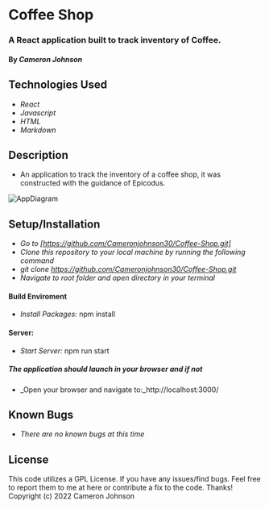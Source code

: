 # Coffee Shop

### A React application built to track inventory of Coffee.
#### By _**Cameron Johnson**_

## Technologies Used
* _React_
* _Javascript_
* _HTML_
* _Markdown_

## Description
* An application to track the inventory of a coffee shop, it was constructed with the guidance of Epicodus.

![AppDiagram](src/img/Coffee.drawio.png)

## Setup/Installation
* _Go to [https://github.com/Cameronjohnson30/Coffee-Shop.git]_
* _Clone this repository to your local machine by running the following command_
* _git clone https://github.com/Cameronjohnson30/Coffee-Shop.git_
* _Navigate to root folder and open directory in your terminal_

#### Build Enviroment
* _Install Packages:_ npm install

#### Server:
* _Start Server:_ npm run start

##### The application should launch in your browser and if not
* _Open your browser and navigate to:_http://localhost:3000/

## Known Bugs
* _There are no known bugs at this time_


## License
This code utilizes a GPL License. If you have any issues/find bugs. Feel free to report them to me at here or contribute a fix to the code. Thanks! Copyright (c) 2022 Cameron Johnson

